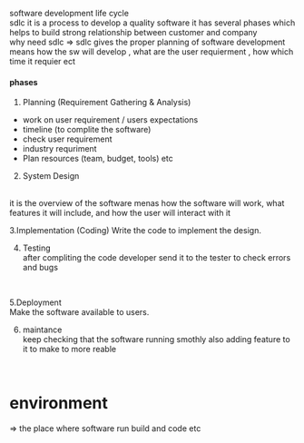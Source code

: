 software development life cycle 
</br>
sdlc it is a process to develop a quality software it has several phases which helps to build strong relationship between customer and company
</br>
why need sdlc
=> sdlc gives the proper planning of software development means how the sw will develop , what are the user requierment , how which time it requier ect 
</br>
<h4>phases</h4>

1. Planning (Requirement Gathering & Analysis)
 * work on user requirement / users  expectations
 * timeline (to complite the software)
 * check user requirement
 * industry requriment 
 * Plan resources (team, budget, tools)  etc

2.  System Design
 </br>
it is the overview of the software menas  how the software will work, what features it will include, and how the user will interact with it
</br>

3.Implementation (Coding)
Write the code to implement the design.
</br>

4. Testing </br>
after compliting the code developer send it to the tester to check errors and bugs
</br>

5.Deployment</br>
 Make the software available to users.
</br>

6. maintance </br>
   keep checking that the software running smothly also adding feature to it to make to more reable
</br>
<h1>environment</h1>
=> the place where software run build and code etc
 
   
